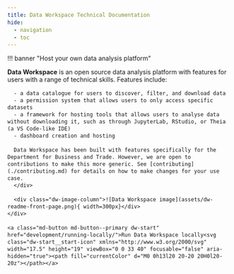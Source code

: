 ```yaml
---
title: Data Workspace Technical Documentation
hide:
  - navigation
  - toc
---
```


<style>
  .md-typeset h1 {
    display: none;
  }
  
  .md-main__inner {
    margin-top: 0px;
  }

  .md-content__button {
    display: none;
  }

  .dw-image-column img {
    width:  100%;
  }

  @media (min-width: 40.0625em) {
    .dw-row {
      display: flex;
      gap: 12px;
    }

    .dw-image-column {
      flex: 0 0 300px;
    }
  }

  .admonition .dw-start {
    line-height:  1;
    padding-top: 8px;
    padding-bottom: 8px;
    display: block;
    text-align: center;
  }

  @media (min-width: 40.0625em) {
    .admonition .dw-start {
      display: inline-block;
      text-align: left;
    }
  }

  .admonition .dw-start__start-icon {
    margin-left: 5px;
    vertical-align: middle;
    flex-shrink: 0;
    align-self: center;
    forced-color-adjust: auto;
    position: relative;
    top: -1px;
  }
</style>

!!! banner "Host your own data analysis platform"
    <div class="dw-row">
      <div class="dw-column-two-thirds">
      **Data Workspace** is an open source data analysis platform with features for users with a range of technical skills. Features include:

      - a data catalogue for users to discover, filter, and download data
      - a permission system that allows users to only access specific datasets
      - a framework for hosting tools that allows users to analyse data without downloading it, such as through JupyterLab, RStudio, or Theia (a VS Code-like IDE)
      - dashboard creation and hosting

      Data Workspace has been built with features specifically for the Department for Business and Trade. However, we are open to contributions to make this more generic. See [contributing](./contributing.md) for details on how to make changes for your use case.
      </div>

      <div class="dw-image-column">![Data Workspace image](assets/dw-readme-front-page.png){ width=300px}</div>
    </div>

    <a class="md-button md-button--primary dw-start" href="development/running-locally/">Run Data Workspace locally<svg class="dw-start__start-icon" xmlns="http://www.w3.org/2000/svg" width="17.5" height="19" viewBox="0 0 33 40" focusable="false" aria-hidden="true"><path fill="currentColor" d="M0 0h13l20 20-20 20H0l20-20z"></path></a>
